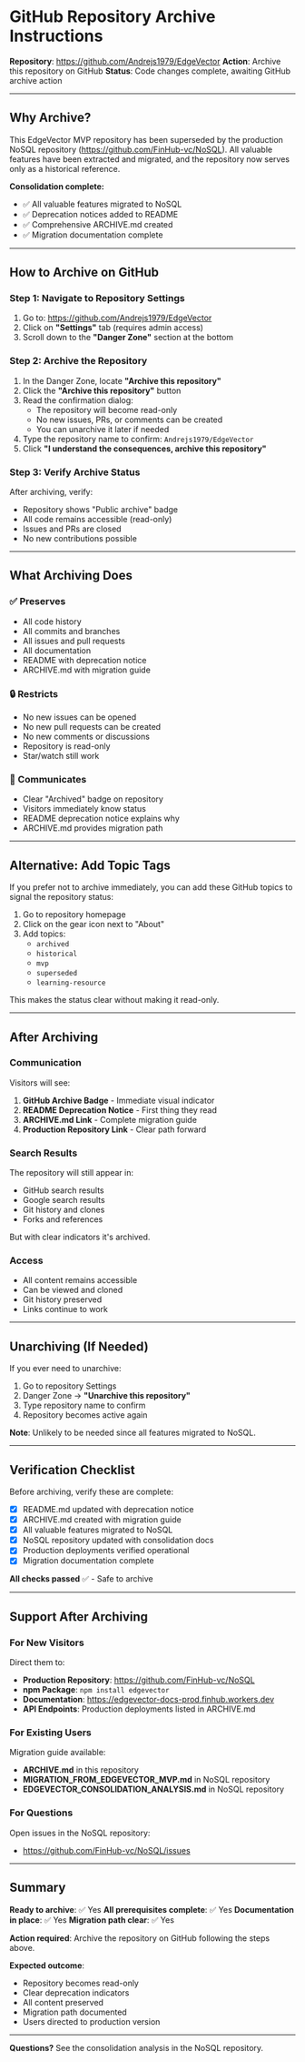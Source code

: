 # GitHub Repository Archive Instructions

**Repository**: https://github.com/Andrejs1979/EdgeVector
**Action**: Archive this repository on GitHub
**Status**: Code changes complete, awaiting GitHub archive action

---

## Why Archive?

This EdgeVector MVP repository has been superseded by the production NoSQL repository (https://github.com/FinHub-vc/NoSQL). All valuable features have been extracted and migrated, and the repository now serves only as a historical reference.

**Consolidation complete:**
- ✅ All valuable features migrated to NoSQL
- ✅ Deprecation notices added to README
- ✅ Comprehensive ARCHIVE.md created
- ✅ Migration documentation complete

---

## How to Archive on GitHub

### Step 1: Navigate to Repository Settings

1. Go to: https://github.com/Andrejs1979/EdgeVector
2. Click on **"Settings"** tab (requires admin access)
3. Scroll down to the **"Danger Zone"** section at the bottom

### Step 2: Archive the Repository

1. In the Danger Zone, locate **"Archive this repository"**
2. Click the **"Archive this repository"** button
3. Read the confirmation dialog:
   - The repository will become read-only
   - No new issues, PRs, or comments can be created
   - You can unarchive it later if needed
4. Type the repository name to confirm: `Andrejs1979/EdgeVector`
5. Click **"I understand the consequences, archive this repository"**

### Step 3: Verify Archive Status

After archiving, verify:
- Repository shows "Public archive" badge
- All code remains accessible (read-only)
- Issues and PRs are closed
- No new contributions possible

---

## What Archiving Does

### ✅ Preserves

- All code history
- All commits and branches
- All issues and pull requests
- All documentation
- README with deprecation notice
- ARCHIVE.md with migration guide

### 🔒 Restricts

- No new issues can be opened
- No new pull requests can be created
- No new comments or discussions
- Repository is read-only
- Star/watch still work

### 📢 Communicates

- Clear "Archived" badge on repository
- Visitors immediately know status
- README deprecation notice explains why
- ARCHIVE.md provides migration path

---

## Alternative: Add Topic Tags

If you prefer not to archive immediately, you can add these GitHub topics to signal the repository status:

1. Go to repository homepage
2. Click on the gear icon next to "About"
3. Add topics:
   - `archived`
   - `historical`
   - `mvp`
   - `superseded`
   - `learning-resource`

This makes the status clear without making it read-only.

---

## After Archiving

### Communication

Visitors will see:
1. **GitHub Archive Badge** - Immediate visual indicator
2. **README Deprecation Notice** - First thing they read
3. **ARCHIVE.md Link** - Complete migration guide
4. **Production Repository Link** - Clear path forward

### Search Results

The repository will still appear in:
- GitHub search results
- Google search results
- Git history and clones
- Forks and references

But with clear indicators it's archived.

### Access

- All content remains accessible
- Can be viewed and cloned
- Git history preserved
- Links continue to work

---

## Unarchiving (If Needed)

If you ever need to unarchive:

1. Go to repository Settings
2. Danger Zone → **"Unarchive this repository"**
3. Type repository name to confirm
4. Repository becomes active again

**Note**: Unlikely to be needed since all features migrated to NoSQL.

---

## Verification Checklist

Before archiving, verify these are complete:

- [x] README.md updated with deprecation notice
- [x] ARCHIVE.md created with migration guide
- [x] All valuable features migrated to NoSQL
- [x] NoSQL repository updated with consolidation docs
- [x] Production deployments verified operational
- [x] Migration documentation complete

**All checks passed** ✅ - Safe to archive

---

## Support After Archiving

### For New Visitors

Direct them to:
- **Production Repository**: https://github.com/FinHub-vc/NoSQL
- **npm Package**: `npm install edgevector`
- **Documentation**: https://edgevector-docs-prod.finhub.workers.dev
- **API Endpoints**: Production deployments listed in ARCHIVE.md

### For Existing Users

Migration guide available:
- **ARCHIVE.md** in this repository
- **MIGRATION_FROM_EDGEVECTOR_MVP.md** in NoSQL repository
- **EDGEVECTOR_CONSOLIDATION_ANALYSIS.md** in NoSQL repository

### For Questions

Open issues in the NoSQL repository:
- https://github.com/FinHub-vc/NoSQL/issues

---

## Summary

**Ready to archive**: ✅ Yes
**All prerequisites complete**: ✅ Yes
**Documentation in place**: ✅ Yes
**Migration path clear**: ✅ Yes

**Action required**: Archive the repository on GitHub following the steps above.

**Expected outcome**:
- Repository becomes read-only
- Clear deprecation indicators
- All content preserved
- Migration path documented
- Users directed to production version

---

**Questions?** See the consolidation analysis in the NoSQL repository.
